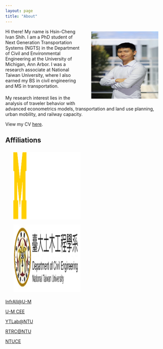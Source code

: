 ```yaml
---
layout: page
title: "About"
---
```



<img align="right" width="210" height="210" src="/images/headshot_ivanshih.jpg" style="vertical-align:middle;margin: 8px 25px">


<div style="margin-bottom: 20px">
    <p>Hi there! My name is Hsin-Cheng Ivan Shih. I am a PhD student of Next Generation Transportation Systems (NGTS) in the Department of Civil and Environmental Engineering at the University of Michigan, Ann Arbor. I was a research associate at National Taiwan University, where I also earned my BS in civil engineering and MS in transportation.</p>
</div>

<div>
    <p>My research interest lies in the analysis of traveler behavior with advanced econometrics models, transportation and land use planning, urban mobility, and railway capacity.</p>
</div>


View my CV [here](https://drive.google.com/file/d/1f2a6233Y8IITJ1pN_CWv4XyNiC1P9Cz9/view?usp=share_link).





## Affiliations
<img align="left" width="210" height="210" src="/images/UMCEE.svg" style="vertical-align:middle;margin: 8px 25px">
<img align="middle" width="210" height="210" src="/images/NTUCE.jpg" style="vertical-align:middle;margin: 8px 25px">

[InfrAll@U-M](https://infrall.engin.umich.edu)

[U-M CEE](https://cee.engin.umich.edu)

[YTLab@NTU](https://ytlabntu.github.io)

[RTRC@NTU](https://www.ce.ntu.edu.tw/railway/English/english.htm)

[NTUCE](https://www.ce.ntu.edu.tw)
